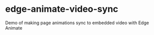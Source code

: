 edge-animate-video-sync
=======================

Demo of making page animations sync to embedded video with Edge Animate
